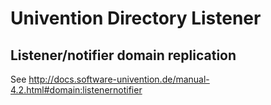 # Univention Directory Listener

## Listener/notifier domain replication
See http://docs.software-univention.de/manual-4.2.html#domain:listenernotifier
